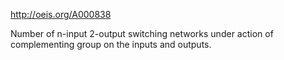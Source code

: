 http://oeis.org/A000838

Number of n-input 2-output switching networks under action of complementing group on the inputs and outputs.
